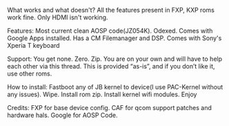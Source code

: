 What works and what doesn't?
All the features present in FXP, KXP roms work fine. Only HDMI isn't working.

Features:
Most current clean AOSP code(JZ054K).
Odexed.
Comes with Google Apps installed.
Has a CM Filemanager and DSP.
Comes with Sony's Xperia T keyboard

Support:
You get none. Zero. Zip. You are on your own and will have to help each other via this thread. This is provided “as-is”, and if you don’t like it, use other roms.

How to install:
Fastboot any of JB kernel to device(I use PAC-Kernel without any issues).
Wipe.
Install rom zip.
Install kernel wifi modules.
Enjoy

Credits:
FXP for base device config.
CAF for qcom support patches and hardware hals.
Google for AOSP Code.